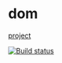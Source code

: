 # dom

[project](https://lana2810.github.io/ahj-dom/)

[![Build status](https://ci.appveyor.com/api/projects/status/3jsbenm5kw7bqjsu/branch/master?svg=true)](https://ci.appveyor.com/project/lana2810/ahj-dom/branch/master)
